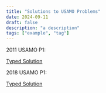 ```yaml
---
title: "Solutions to USAMO Problems"
date: 2024-09-11
draft: false
description: "a description"
tags: ["example", "tag"]
---
```

2011 USAMO P1:

[Typed Solution](2011_USAMO_P1.pdf)

2018 USAMO P1:

[Typed Solution](2018_USAMO_P1.pdf)

